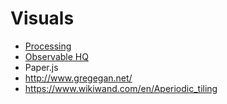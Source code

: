 # Visuals

- [Processing](https://p5js.org/)
- [Observable HQ](https://observablehq.com)
- Paper.js
- http://www.gregegan.net/
- https://www.wikiwand.com/en/Aperiodic_tiling

